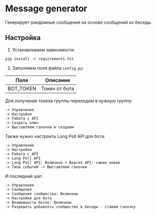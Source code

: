 # Message generator

Генерирует рандомные сообщения на основе сообщений из беседы.

## Настройка

1. Устанавливаем зависимости:

`pip install -r requirements.txt`

2. Заполняем поля файла `config.py`:

| Поле      | Описание     |
| --------- | -------------|
| BOT_TOKEN | Токен от бота|

Для получения токена группы переходим в нужную группу:

```
-> Управление
-> Настройки
-> Работа с API
-> Создать ключ
-> Выставляем галочки и создаем
```

Также нужно настроить Long Poll API для бота:

```
-> Управление
-> Настройки
-> Работа с API
-> Long Poll API
-> Long Poll API: Включено + Версия API: самая новая
-> Типы событий -> Выставляем галочки
```

И последний шаг:

```
-> Управление
-> Сообщения
-> Сообщения сообщества: Включены
-> Настройки для бота
-> Возможности ботов: Включены
-> Разрешать добавлять сообщество в беседы - ставим галочку
```
